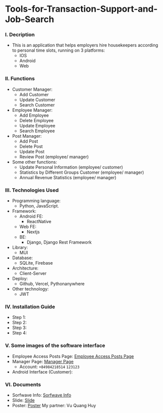 # Tools-for-Transaction-Support-and-Job-Search
### I. Decription
- This is an application that helps employers hire housekeepers according to personal time slots, running on 3 platforms:
  - IOS
  - Android
  - Web   
### II. Functions
- Customer Manager:
  - Add Customer
  - Update Customer
  - Search Customer
- Employee Manager:
  - Add Employee
  - Delete Employee
  - Update Employee
  - Search Employee
- Post Manager:
  - Add Post
  - Delete Post
  - Update Post
  - Review Post (employee/ manager)
- Some other functions: 
  - Update Personal Information (employee/ customer)
  - Statistics by Different Groups Customer (employee/ manager)
  - Annual Revenue Statistics (employee/ manager)
### III. Technologies Used
- Programming language:
  - Python, JavaScript.
- Framework:
  - Android FE:
    -  ReactNative
  - Web FE:
    - Nextjs
  - BE:
    - Django, Django Rest Framework
- Library:
    - MUI 
- Database:
  - SQLite, Firebase
- Architecture:
  - Client-Server
- Deploy:
  - Github, Vercel, Pythonanywhere
- Other technology:
  - JWT
### IV. Installation Guide
- Step 1:
- Step 2:
- Step 3:
- Step 4:
### V. Some images of the software interface
- Employee Access Posts Page:
[Employee Access Posts Page](https://movecare.vercel.app/)
- Manager Page:
[Manager Page](http://vuquanghuydev.pythonanywhere.com/admin/login/?next=/admin/)
  - Account: `+84984218514` `123123`
- Android Interface (Customer):
### VI. Documents
- Sorfwave Info: [Sorfwave Info](https://drive.google.com/file/d/1ABDB7YsD-YxcSSksCfRQnqkGjs_3_Klr/view?usp=sharing)
- Slide: [Slide](https://docs.google.com/presentation/d/1alUgbtRjxNYqOGTjrMdTnRfCKO_8lX6S/edit?usp=sharing&ouid=109527516488977417287&rtpof=true&sd=true)
- Poster: [Poster](https://drive.google.com/file/d/1o7YrZJ1PFZ1Vdrbg4upPE7ysd9GHGFLf/view?usp=sharing)
My partner: Vu Quang Huy

